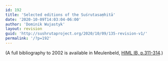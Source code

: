 ```yaml
---
id: 192
title: 'Selected editions of the Suśrutasaṃhitā'
date: '2020-10-09T14:03:04-06:00'
author: 'Dominik Wujastyk'
layout: revision
guid: 'http://sushrutaproject.org/2020/10/09/135-revision-v1/'
permalink: '/?p=192'
---
```


(A full bibliography to 2002 is available in Meulenbeld, [HIML IB, p.311-314](https://archive.org/stream/Meulenbeld-HIML/HIML_1B#page/311/mode/2up/search/narendra).)

<div class="zp-Zotpress zp-Zotpress-Bib wp-block-group" id="zotpress-b1fd98afdb5e006d6ea36b5a54824287"> <span class="ZP_API_USER_ID" style="display: none;">2579494</span> <span class="ZP_ITEM_KEY" style="display: none;"></span> <span class="ZP_COLLECTION_ID" style="display: none;">NE3GE9K3</span> <span class="ZP_TAG_ID" style="display: none;"></span> <span class="ZP_AUTHOR" style="display: none;"></span> <span class="ZP_YEAR" style="display: none;"></span> <span class="ZP_ITEMTYPE" style="display: none;"></span> <span class="ZP_INCLUSIVE" style="display: none;">1</span> <span class="ZP_STYLE" style="display: none;">chicago-author-date</span> <span class="ZP_LIMIT" style="display: none;">50</span> <span class="ZP_SORTBY" style="display: none;">date</span> <span class="ZP_ORDER" style="display: none;">asc</span> <span class="ZP_TITLE" style="display: none;">year</span> <span class="ZP_SHOWIMAGE" style="display: none;"></span> <span class="ZP_SHOWTAGS" style="display: none;"></span> <span class="ZP_DOWNLOADABLE" style="display: none;">1</span> <span class="ZP_NOTES" style="display: none;"></span> <span class="ZP_ABSTRACT" style="display: none;"></span> <span class="ZP_CITEABLE" style="display: none;">1</span> <span class="ZP_TARGET" style="display: none;">1</span> <span class="ZP_URLWRAP" style="display: none;"></span> <span class="ZP_FORCENUM" style="display: none;"></span> <span class="ZP_HIGHLIGHT" style="display: none;"></span> <span class="ZP_POSTID" style="display: none;">192</span> <span class="ZOTPRESS_PLUGIN_URL" style="display:none;">https://sushrutaproject.org/wp-content/plugins/zotpress/</span><div class="zp-List loading"><div class="zp-SEO-Content"> </div> </div> </div>